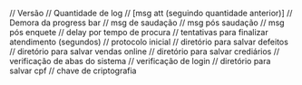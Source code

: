 // Versão
// Quantidade de log
// [msg att (seguindo quantidade anterior)]
// Demora da progress bar
// msg de saudação
// msg pós saudação
// msg pós enquete
// delay por tempo de procura
// tentativas para finalizar atendimento (segundos)
// protocolo inicial
// diretório para salvar defeitos
// diretório para salvar vendas online
// diretório para salvar crediários
// verificação de abas do sistema
// verificação de login
// diretório para salvar cpf
// chave de criptografia
